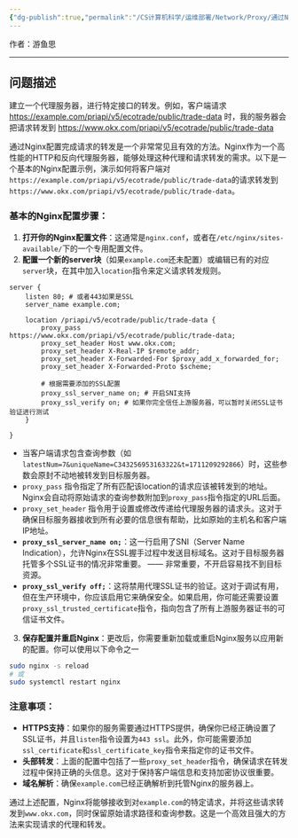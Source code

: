 ```yaml
---
{"dg-publish":true,"permalink":"/CS计算机科学/运维部署/Network/Proxy/通过Nginx完成请求转发/","noteIcon":"","created":"2024-06-22T22:30:29.056+08:00","updated":"2024-04-24T00:31:17.000+08:00"}
---
```



作者：游鱼思

---
## 问题描述

建立一个代理服务器，进行特定接口的转发。例如，客户端请求 https://example.com/priapi/v5/ecotrade/public/trade-data 时，我的服务器会把请求转发到 https://www.okx.com/priapi/v5/ecotrade/public/trade-data

通过Nginx配置完成请求的转发是一个非常常见且有效的方法。Nginx作为一个高性能的HTTP和反向代理服务器，能够处理这种代理和请求转发的需求。以下是一个基本的Nginx配置示例，演示如何将客户端对`https://example.com/priapi/v5/ecotrade/public/trade-data`的请求转发到`https://www.okx.com/priapi/v5/ecotrade/public/trade-data`。

### 基本的Nginx配置步骤：

1. **打开你的Nginx配置文件**：这通常是`nginx.conf`，或者在`/etc/nginx/sites-available/`下的一个专用配置文件。
2. **配置一个新的server块**（如果`example.com`还未配置）或编辑已有的对应`server`块，在其中加入`location`指令来定义请求转发规则。

```nginx
server {
    listen 80; # 或者443如果是SSL
    server_name example.com;
    
	location /priapi/v5/ecotrade/public/trade-data {
	    proxy_pass https://www.okx.com/priapi/v5/ecotrade/public/trade-data;
	    proxy_set_header Host www.okx.com;
	    proxy_set_header X-Real-IP $remote_addr;
	    proxy_set_header X-Forwarded-For $proxy_add_x_forwarded_for;
	    proxy_set_header X-Forwarded-Proto $scheme;
	
	    # 根据需要添加的SSL配置
	    proxy_ssl_server_name on; # 开启SNI支持
	    proxy_ssl_verify on; # 如果你完全信任上游服务器，可以暂时关闭SSL证书验证进行测试
	}

}
```

-  当客户端请求包含查询参数（如`latestNum=7&uniqueName=C343256953163322&t=1711209292866`）时，这些参数会原封不动地被转发到目标服务器。
- `proxy_pass` 指令指定了所有匹配该location的请求应该被转发到的地址。Nginx会自动将原始请求的查询参数附加到`proxy_pass`指令指定的URL后面。
- `proxy_set_header` 指令用于设置或修改传递给代理服务器的请求头。这对于确保目标服务器接收到所有必要的信息很有帮助，比如原始的主机名和客户端IP地址。
- **`proxy_ssl_server_name on;`**：这一行启用了SNI（Server Name Indication），允许Nginx在SSL握手过程中发送目标域名。这对于目标服务器托管多个SSL证书的情况非常重要。 —— 非常重要，不开启容易找不到目标资源。
- **`proxy_ssl_verify off;`**：这将禁用代理SSL证书的验证。这对于调试有用，但在生产环境中，你应该启用它来确保安全。如果启用，你可能还需要设置`proxy_ssl_trusted_certificate`指令，指向包含了所有上游服务器证书的可信证书文件。

3. **保存配置并重启Nginx**：更改后，你需要重新加载或重启Nginx服务以应用新的配置。你可以使用以下命令之一

```bash
sudo nginx -s reload
# 或
sudo systemctl restart nginx
```

### 注意事项：

- **HTTPS支持**：如果你的服务需要通过HTTPS提供，确保你已经正确设置了SSL证书，并且`listen`指令设置为`443 ssl`。此外，你可能需要添加`ssl_certificate`和`ssl_certificate_key`指令来指定你的证书文件。
- **头部转发**：上面的配置中包括了一些`proxy_set_header`指令，确保请求在转发过程中保持正确的头信息。这对于保持客户端信息和支持加密协议很重要。
- **域名解析**：确保`example.com`已经正确解析到托管Nginx的服务器上。

通过上述配置，Nginx将能够接收到对`example.com`的特定请求，并将这些请求转发到`www.okx.com`，同时保留原始请求路径和查询参数。这是一个高效且强大的方法来实现请求的代理和转发。